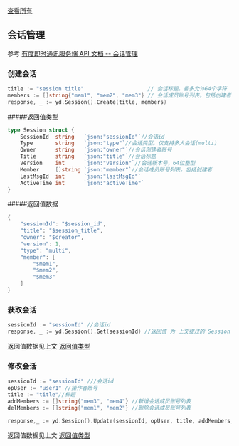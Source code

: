 [查看所有](/README.md#youdu-sdk)
## 会话管理

参考 [有度即时通讯服务端 API 文档 -- 会话管理](https://youdu.im/doc/api/c01_00008.html)


### 创建会话

```go
title := "session title"                    // 会话标题。最多允许64个字符
members := []string{"mem1", "mem2", "mem3"} // 会话成员账号列表。包括创建者，多人会话的成员数必须在3人及以上
response, _ := yd.Session().Create(title, members)

```
#####返回值类型

```go
type Session struct {
	SessionId  string   `json:"sessionId"`//会话id
	Type       string   `json:"type"`//会话类型。仅支持多人会话(multi)
	Owner      string   `json:"owner"`//会话创建者账号
	Title      string   `json:"title"`//会话标题
	Version    int      `json:"version"`//会话版本号，64位整型
	Member     []string `json:"member"`//会话成员账号列表。包括创建者
	LastMsgId  int      `json:"lastMsgId"`
	ActiveTime int      `json:"activeTime"`
}

```

#####返回值数据

```go
{
    "sessionId": "$session_id",
    "title": "$session_title",
    "owner": "$creator",
    "version": 1,
    "type": "multi",
    "member": [
        "$mem1",
        "$mem2",
        "$mem3"
    ]
}

```

### 获取会话
```go
sessionId := "sessionId" //会话id
response, _ := yd.Session().Get(sessionId) //返回值 为 上文提过的 Session 类型
```
返回值数据见上文 [返回值类型](#返回值类型)


### 修改会话
```go
sessionId := "sessionId" ///会话id
opUser := "user1" //操作者账号
title := "title"//标题
addMembers := []string{"mem3", "mem4"} //新增会话成员账号列表
delMembers := []string{"mem1", "mem2"} //删除会话成员账号列表

response,_ := yd.Session().Update(sessionId, opUser, title, addMembers, delMembers)//返回值 为 上文提过的 Session 类型
```
返回值数据见上文 [返回值类型](#返回值类型)